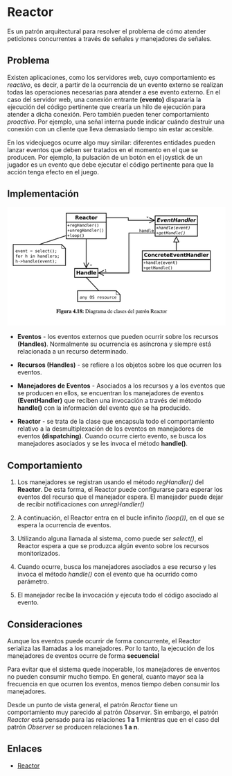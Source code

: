 # Reactor

Es un patrón arquitectural para resolver el problema de cómo atender peticiones concurrentes a través de señales y manejadores de señales.

## Problema

Existen aplicaciones, como los servidores web, cuyo comportamiento es *reactivo*, es decir, a partir de la ocurrencia de 
un evento externo se realizan todas las operaciones necesarias para atender a ese evento externo. En el caso del servidor 
web, una conexión entrante **(evento)** dispararía la ejecución del código pertinente que crearía un hilo de ejecución para 
atender a dicha conexión. Pero también pueden tener comportamiento *proactivo*. Por ejemplo, una señal interna puede indicar 
cuándo destruir una conexión con un cliente que lleva demasiado tiempo sin estar accesible. 

En los videojuegos ocurre algo muy similar: diferentes entidades pueden lanzar eventos que deben ser tratados en el momento 
en el que se producen. Por ejemplo, la pulsación de un botón en el joystick de un jugador es un evento que debe ejecutar el 
código pertinente para que la acción tenga efecto en el juego.

## Implementación

![Proxy](example/imgs/Reactor.png)

* **Eventos** - los eventos externos que pueden ocurrir sobre los recursos **(Handles)**. Normalmente su ocurrencia es asíncrona
y siempre está relacionada a un recurso determinado.

* **Recursos (Handles)** - se refiere a los objetos sobre los que ocurren los eventos.

* **Manejadores de Eventos** - Asociados a los recursos y a los eventos que se producen en ellos, se encuentran los manejadores
de eventos **(EventHandler)** que reciben una invocación a través del método **handle()** con la información del evento que 
se ha producido.

* **Reactor** - se trata de la clase que encapsula todo el comportamiento relativo a la desmultiplexación de los eventos en
manejadores de eventos **(dispatching)**. Cuando ocurre cierto evento, se busca los manejadores asociados y se les invoca
el método **handle()**.


## Comportamiento

1. Los manejadores se registran usando el método *regHandler()* del **Reactor**. De esta forma, el Reactor puede configurarse
para esperar los eventos del recurso que el manejador espera. El manejador puede dejar de recibir notificaciones con *unregHandler()*

1. A continuación, el Reactor entra en el bucle infinito *(loop())*, en el que se espera la ocurrencia de eventos.

1. Utilizando alguna llamada al sistema, como puede ser *select()*, el Reactor espera a que se produzca algún evento sobre
los recursos monitorizados.

1. Cuando ocurre, busca los manejadores asociados a ese recurso y les invoca el método *handle()* con el evento que ha ocurrido
como parámetro.

1. El manejador recibe la invocación y ejecuta todo el código asociado al evento.


## Consideraciones

Aunque los eventos puede ocurrir de forma concurrente, el Reactor serializa las llamadas a los manejadores. Por lo tanto, la ejecución
de los manejadores de eventos ocurre de forma **secuencial**

Para evitar que el sistema quede inoperable, los manejadores de enventos no pueden consumir mucho tiempo. En general, cuanto mayor
sea la frecuencia en que ocurren los eventos, menos tiempo deben consumir los manejadores.

Desde un punto de vista general, el patrón *Reactor* tiene un comportamiento muy parecido al patrón *Observer*. Sin embargo,
el patrón *Reactor* está pensado para las relaciones **1 a 1** mientras que en el caso del patrón *Observer* se producen relaciones **1 a n**.

## Enlaces
* [Reactor](https://es.wikipedia.org/wiki/Reactor_%28patr%C3%B3n_de_dise%C3%B1o%29)
